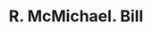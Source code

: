 ---
doi: 10.7916/D8C267NT
date_other: '1800'
date_other_textual: 1800-1899
form: printed ephemera
genre:
- Invoices
name:
- R. McMichael
object_in_context_url: https://biggert.cul.columbia.edu/items/view/ave_biggert_01845
subject_hierarchical_geographic:
- Lexington, Kentucky, United States
subject_name:
- R. McMichael
title: R. McMichael. Bill
sort_title: R. McMichael. Bill
call_number: ave_biggert_01845
coordinates:
- 38.02972222222222,-84.49472222222222
pid: ave_biggert_01845
identifiers: ave_biggert_01845
thumbnail: https://derivativo-3.library.columbia.edu/iiif/2/ldpd:490585/full/!256,256/0/native.jpg
permalink: /biggert/ave_biggert_01845/
layout: iiif-image-page
---